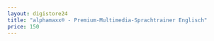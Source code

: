 ```yaml
---
layout: digistore24
title: "alphamaxx® - Premium-Multimedia-Sprachtrainer Englisch"
price: 150
---
```

